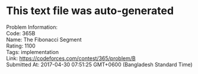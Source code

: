 # This text file was auto-generated  
  
Problem Information:  
Code: 365B  
Name: The Fibonacci Segment  
Rating: 1100  
Tags: implementation  
Link: https://codeforces.com/contest/365/problem/B  
Submitted At: 2017-04-30 07:51:25 GMT+0600 (Bangladesh Standard Time)  
